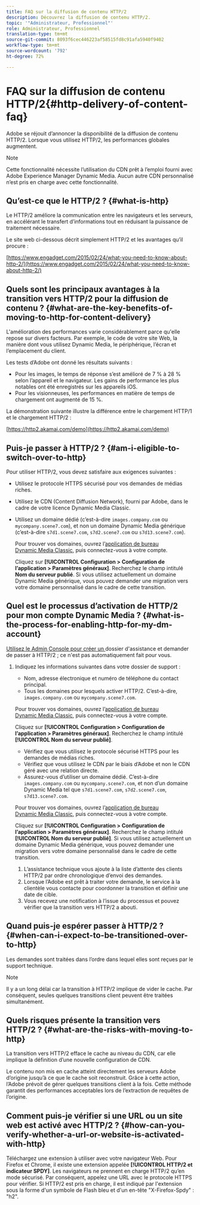 ```yaml
---
title: FAQ sur la diffusion de contenu HTTP/2
description: Découvrez la diffusion de contenu HTTP/2.
topic: '"Administrateur, Professionnel"'
role: Administrateur, Professionnel
translation-type: tm+mt
source-git-commit: 8093f6cec446223af58515fd8c91afa5940f9402
workflow-type: tm+mt
source-wordcount: '792'
ht-degree: 72%

---
```



# FAQ sur la diffusion de contenu HTTP/2{#http-delivery-of-content-faq}

Adobe se réjouit d’annoncer la disponibilité de la diffusion de contenu HTTP/2. Lorsque vous utilisez HTTP/2, les performances globales augmentent.

>[!NOTE]
>
>Cette fonctionnalité nécessite l’utilisation du CDN prêt à l’emploi fourni avec Adobe Experience Manager Dynamic Media. Aucun autre CDN personnalisé n’est pris en charge avec cette fonctionnalité.

## Qu’est-ce que le HTTP/2 ? {#what-is-http}

Le HTTP/2 améliore la communication entre les navigateurs et les serveurs, en accélérant le transfert d’informations tout en réduisant la puissance de traitement nécessaire.

Le site web ci-dessous décrit simplement HTTP/2 et les avantages qu’il procure :

[https://www.engadget.com/2015/02/24/what-you-need-to-know-about-http-2/](https://www.engadget.com/2015/02/24/what-you-need-to-know-about-http-2/)

## Quels sont les principaux avantages à la transition vers HTTP/2 pour la diffusion de contenu ? {#what-are-the-key-benefits-of-moving-to-http-for-content-delivery}

L&#39;amélioration des performances varie considérablement parce qu&#39;elle repose sur divers facteurs. Par exemple, le code de votre site Web, la manière dont vous utilisez Dynamic Media, le périphérique, l’écran et l’emplacement du client.

Les tests d’Adobe ont donné les résultats suivants :

* Pour les images, le temps de réponse s’est amélioré de 7 % à 28 % selon l’appareil et le navigateur. Les gains de performance les plus notables ont été enregistrés sur les appareils iOS.
* Pour les visionneuses, les performances en matière de temps de chargement ont augmenté de 15 %.

La démonstration suivante illustre la différence entre le chargement HTTP/1 et le chargement HTTP/2 :

[https://http2.akamai.com/demo](https://http2.akamai.com/demo)

## Puis-je passer à HTTP/2 ? {#am-i-eligible-to-switch-over-to-http}

Pour utiliser HTTP/2, vous devez satisfaire aux exigences suivantes :

* Utilisez le protocole HTTPS sécurisé pour vos demandes de médias riches.
* Utilisez le CDN (Content Diffusion Network), fourni par Adobe, dans le cadre de votre licence Dynamic Media Classic.
* Utilisez un domaine dédié (c’est-à-dire `images.company.com` ou `mycompany.scene7.com`), et non un domaine Dynamic Media générique (c’est-à-dire `s7d1.scene7.com`, `s7d2.scene7.com` ou `s7d13.scene7.com`).

   Pour trouver vos domaines, ouvrez l’[application de bureau Dynamic Media Classic](https://experienceleague.adobe.com/docs/dynamic-media-classic/using/getting-started/signing-out.html?lang=fr#getting-started), puis connectez-vous à votre compte.

   Cliquez sur **[!UICONTROL Configuration > Configuration de l’application > Paramètres généraux]**. Recherchez le champ intitulé **Nom du serveur publié**. Si vous utilisez actuellement un domaine Dynamic Media générique, vous pouvez demander une migration vers votre domaine personnalisé dans le cadre de cette transition.

## Quel est le processus d’activation de HTTP/2 pour mon compte Dynamic Media ? {#what-is-the-process-for-enabling-http-for-my-dm-account}

[Utilisez le Admin Console pour créer un ](https://helpx.adobe.com/fr/enterprise/admin-guide.html/enterprise/using/support-for-experience-cloud.ug.html) dossier d&#39;assistance et demander de passer à HTTP/2 ; ce n&#39;est pas automatiquement fait pour vous.

1. Indiquez les informations suivantes dans votre dossier de support :

   * Nom, adresse électronique et numéro de téléphone du contact principal.
   * Tous les domaines pour lesquels activer HTTP/2. C’est-à-dire, `images.company.com` ou `mycompany.scene7.com`.

   Pour trouver vos domaines, ouvrez l’[application de bureau Dynamic Media Classic](https://experienceleague.adobe.com/docs/dynamic-media-classic/using/getting-started/signing-out.html#getting-started), puis connectez-vous à votre compte.

   Cliquez sur **[!UICONTROL Configuration > Configuration de l’application > Paramètres généraux]**. Recherchez le champ intitulé **[!UICONTROL Nom du serveur publié]**.

   * Vérifiez que vous utilisez le protocole sécurisé HTTPS pour les demandes de médias riches.
   * Vérifiez que vous utilisez le CDN par le biais d’Adobe et non le CDN géré avec une relation directe.
   * Assurez-vous d’utiliser un domaine dédié. C’est-à-dire `images.company.com` ou `mycompany.scene7.com`, et non d’un domaine Dynamic Media tel que `s7d1.scene7.com`, `s7d2.scene7.com`, `s7d13.scene7.com`.

   Pour trouver vos domaines, ouvrez l’[application de bureau Dynamic Media Classic](https://experienceleague.adobe.com/docs/dynamic-media-classic/using/getting-started/signing-out.html#getting-started), puis connectez-vous à votre compte.

   Cliquez sur **[!UICONTROL Configuration > Configuration de l’application > Paramètres généraux]**. Recherchez le champ intitulé **[!UICONTROL Nom du serveur publié]**. Si vous utilisez actuellement un domaine Dynamic Media générique, vous pouvez demander une migration vers votre domaine personnalisé dans le cadre de cette transition.

   1. L’assistance technique vous ajoute à la liste d’attente des clients HTTP/2 par ordre chronologique d’envoi des demandes.
   1. Lorsque l’Adobe est prêt à traiter votre demande, le service à la clientèle vous contacte pour coordonner la transition et définir une date de cible.
   1. Vous recevez une notification à l’issue du processus et pouvez vérifier que la transition vers HTTP/2 a abouti.



## Quand puis-je espérer passer à HTTP/2 ? {#when-can-i-expect-to-be-transitioned-over-to-http}

Les demandes sont traitées dans l’ordre dans lequel elles sont reçues par le support technique.

>[!NOTE]
>
>Il y a un long délai car la transition à HTTP/2 implique de vider le cache. Par conséquent, seules quelques transitions client peuvent être traitées simultanément.

## Quels risques présente la transition vers HTTP/2 ?  {#what-are-the-risks-with-moving-to-http}

La transition vers HTTP/2 efface le cache au niveau du CDN, car elle implique la définition d’une nouvelle configuration de CDN.

Le contenu non mis en cache atteint directement les serveurs Adobe d’origine jusqu’à ce que le cache soit reconstruit. Grâce à cette action, l’Adobe prévoit de gérer quelques transitions client à la fois. Cette méthode garantit des performances acceptables lors de l’extraction de requêtes de l’origine.

## Comment puis-je vérifier si une URL ou un site web est activé avec HTTP/2 ?  {#how-can-you-verify-whether-a-url-or-website-is-activated-with-http}

Téléchargez une extension à utiliser avec votre navigateur Web. Pour Firefox et Chrome, il existe une extension appelée **[!UICONTROL HTTP/2 et indicateur SPDY]**. Les navigateurs ne prennent en charge HTTP/2 qu’en mode sécurisé. Par conséquent, appelez une URL avec le protocole HTTPS pour vérifier. Si HTTP/2 est pris en charge, il est indiqué par l&#39;extension sous la forme d&#39;un symbole de Flash bleu et d&#39;un en-tête &quot;X-Firefox-Spdy&quot; : &quot;h2&quot;.
